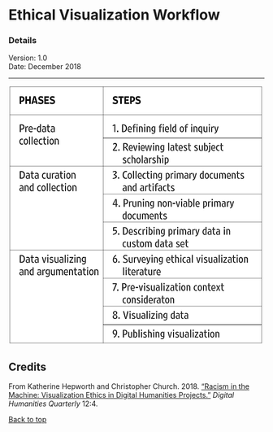 # Ethical Visualization Workflow

### Details
Version: 1.0  
Date: December 2018

-----------------------------

![Ethical Visualization Workflow poster](/images/ethical_visualization_workflow_1_0.png)

## Credits

From Katherine Hepworth and Christopher Church. 2018. [“Racism in the Machine: Visualization Ethics in Digital Humanities Projects.”](http://www.digitalhumanities.org/dhq/vol/12/4/000408/000408.html) *Digital Humanities Quarterly* 12:4.     

[Back to top](#ethical-visualization-workflow)